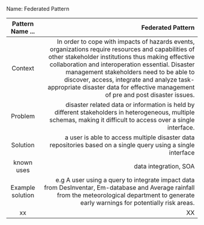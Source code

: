 Name: Federated Pattern


Pattern Name ... | Federated Pattern
:------:|-------------------:
Context|In order to cope with impacts of hazards events, organizations require resources and capabilities of other stakeholder institutions thus making effective collaboration and interoperation essential. Disaster management stakeholders  need to be able to discover, access, integrate and analyze task-appropriate disaster data for effective management of pre and post disaster issues. 
Problem  | disaster related data or information is held by different stakeholders in heterogeneous, multiple schemas, making it difficult to access over a single interface.
Solution | a user is able to access multiple disaster data repositories based on a single query using a single interface
known uses | data integration, SOA 
Example solution | e.g A user using a query to integrate impact data from  DesInventar, Em-database and Average rainfall from the meteorological department to generate early warnings for potentially risk areas. 
xx  | XX

